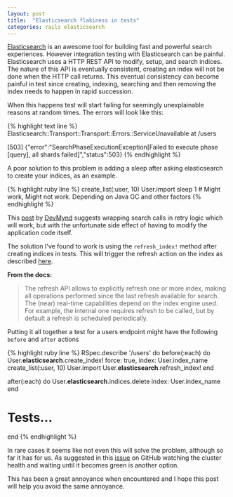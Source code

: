 ```yaml
---
layout: post
title:  "Elasticsearch flakiness in tests"
categories: rails elasticsearch
---
```


[Elasticsearch](https://www.elastic.co/products/elasticsearch) is an awesome tool for building fast and powerful search experiences. However integration testing with Elasticsearch can be painful. Elasticsearch uses a HTTP REST API to modify, setup, and search indices. The nature of this API is eventually consistent, creating an index will not be done when the HTTP call returns. This eventual consistency can become painful in test since creating, indexing, searching and then removing the index needs to happen in rapid succession.

When this happens test will start failing for seemingly unexplainable reasons at random times. The errors will look like this:

{% highlight text line %}
Elasticsearch::Transport::Transport::Errors::ServiceUnavailable at /users

[503] {"error":"SearchPhaseExecutionException[Failed to execute phase [query], all shards failed]","status":503}
{% endhighlight %}

A poor solution to this problem is adding a sleep after asking elasticsearch to create your indices, as an example.

{% highlight ruby line %}
create_list(:user, 10)
User.import
sleep 1 # Might work, Might not work. Depending on Java GC and other factors
{% endhighlight %}

This [post](https://www.devmynd.com/blog/2014-2-dealing-with-failing-elasticserach-tests) by [DevMynd](https://www.devmynd.com) suggests wrapping search calls in retry logic which will work, but with the unfortunate side effect of having to modify the application code itself.

The solution I've found to work is using the `refresh_index!` method after creating indices in tests. This will trigger the refresh action on the index as described [here](https://www.elastic.co/guide/en/elasticsearch/reference/current/indices-refresh.html). 

**From the docs:**

> The refresh API allows to explicitly refresh one or more index, making all operations performed since the last refresh available for search. The (near) real-time capabilities depend on the index engine used. For example, the internal one requires refresh to be called, but by default a refresh is scheduled periodically.

Putting it all together a test for a users endpoint might have the following `before` and `after` actions

{% highlight ruby line %}
RSpec.describe '/users' do
  before(:each) do
    User.__elasticsearch__.create_index! force: true, index: User.index_name
    create_list(:user, 10)
    User.import
    User.__elasticsearch__.refresh_index!
  end

  after(:each) do
    User.__elasticsearch__.indices.delete index: User.index_name
  end

  # Tests...
end
{% endhighlight %}

In rare cases it seems like not even this will solve the problem, although so far it has for us. As suggested in this [issue](https://github.com/elastic/elasticsearch-ruby/issues/181#issuecomment-112781924) on GitHub watching the cluster health and waiting until it becomes green is another option.

This has been a great annoyance when encountered and I hope this post will help you avoid the same annoyance. 
